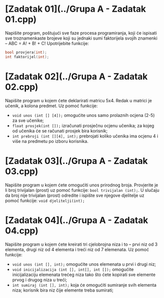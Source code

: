 # [Zadatak 01](../Grupa A - Zadatak 01.cpp)

Napišite program, poštujući sve faze procesa programiranja, koji će ispisati sve troznamenkaste brojeve koji su jednaki sumi faktorijela svojih znamenki – ABC = A! + B! + C!
Upotrijebite funkcije:
```cpp
bool provjera(int);
int faktorijel(int);
```

# [Zadatak 02](../Grupa A - Zadatak 02.cpp)

Napišite program u kojem ćete deklarirati matricu 5x4. Redak u matrici je učenik, a kolona predmet. Uz pomoć funkcije:
* `void unos (int [] [4]);` omogućite unos samo prolaznih ocjena (2-5) za sve učenike;
* `float prosjek(int []);` izračunati prosječnu ocjenu učenika; za kojeg od učenika će se računati prosjek bira korisnik;
* `int prebroji (int [][4], int);` prebrojati koliko učenika ima ocjenu 4 i više na predmetu po izboru korisnika.

# [Zadatak 03](../Grupa A - Zadatak 03.cpp)

Napišite program u kojem ćete omogućiti unos prirodnog broja. Provjerite je li broj trivijalan (prost) uz pomoć funkcije: `bool trivijalan (int);`.
U slučaju da broj nije trivijalan (prost) odredite i ispište sve njegove djelitelje uz pomoć funkcije: `void djelitelji(int);`

# [Zadatak 04](../Grupa A - Zadatak 04.cpp)

Napišite program u kojem ćete kreirati tri cjelobrojna niza i  to – prvi niz od 3 elementa, drugi niz od 4 elementa i treći niz od 7 elemenata. Uz pomoć funkcije:
* `void unos (int [], int);` omogućite unos elemenata u prvi i drugi niz;
* `void inicijalizacija (int [], int[], int []);` omogućite inicijalizaciju elemenata trećeg niza tako što ćete kopirati sve elemente prvog i drugog niza u treći;
* `int sumiraj (int [], int);` koja će omogućiti sumiranje svih elementa niza; korisnik bira niz čije elemente treba sumirati;